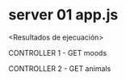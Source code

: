 # server 01 app.js 

<Resultados de ejecuación>

CONTROLLER 1 - GET moods



CONTROLLER 2 - GET animals